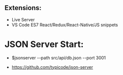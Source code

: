 ## Extensions:
- Live Server
- VS Code ES7 React/Redux/React-Native/JS snippets


# JSON Server Start: 
- $jsonserver --path src/api/db.json --port 3001
* https://github.com/typicode/json-server
